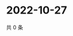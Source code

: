# 2022-10-27

共 0 条

<!-- BEGIN WEIBO -->
<!-- 最后更新时间 Thu Oct 27 2022 03:14:00 GMT+0800 (China Standard Time) -->

<!-- END WEIBO -->
